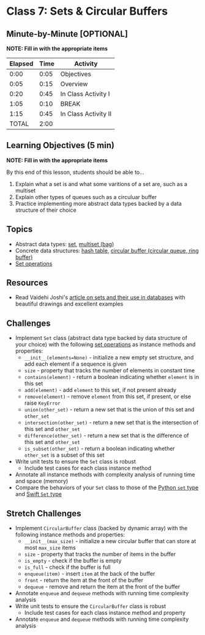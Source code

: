 # Class 7: Sets & Circular Buffers

## Minute-by-Minute [OPTIONAL]

**NOTE: Fill in with the appropriate items**

| **Elapsed** | **Time**  | **Activity**              |
| ----------- | --------- | ------------------------- |
| 0:00        | 0:05      | Objectives                |
| 0:05        | 0:15      | Overview                  |
| 0:20        | 0:45      | In Class Activity I       |
| 1:05        | 0:10      | BREAK                     |
| 1:15        | 0:45      | In Class Activity II      |
| TOTAL       | 2:00      |                           |

## Learning Objectives (5 min)

**NOTE: Fill in with the appropriate items**

By this end of this lesson, students should be able to...

1. Explain what a set is and what some varitions of a set are, such as a multiset
1. Explain other types of queues such as a circuluar buffer
1. Practice implementing more abstract data types backed by a data structure of their choice

## Topics
- Abstract data types: [set], [multiset (bag)][multiset]
- Concrete data structures: [hash table], [circular buffer (circular queue, ring buffer)][circular buffer]
- [Set operations]

## Resources
- Read Vaidehi Joshi's [article on sets and their use in databases][BaseCS sets] with beautiful drawings and excellent examples

## Challenges
- Implement `Set` class (abstract data type backed by data structure of your choice) with the following [set operations] as instance methods and properties:
    - `__init__(elements=None)` - initialize a new empty set structure, and add each element if a sequence is given
    - `size` - property that tracks the number of elements in constant time
    - `contains(element)` - return a boolean indicating whether `element` is in this set
    - `add(element)` - add `element` to this set, if not present already
    - `remove(element)` - remove `element` from this set, if present, or else raise `KeyError`
    - `union(other_set)` - return a new set that is the union of this set and `other_set`
    - `intersection(other_set)` - return a new set that is the intersection of this set and `other_set`
    - `difference(other_set)` - return a new set that is the difference of this set and `other_set`
    - `is_subset(other_set)` - return a boolean indicating whether `other_set` is a subset of this set
- Write unit tests to ensure the `Set` class is robust
    - Include test cases for each class instance method
- Annotate all instance methods with complexity analysis of running time and space (memory)
- Compare the behaviors of your `Set` class to those of the [Python `set` type] and [Swift `Set` type]

## Stretch Challenges
- Implement `CircularBuffer` class (backed by dynamic array) with the following instance methods and properties:
    - `__init__(max_size)` - initialize a new circular buffer that can store at most `max_size` items
    - `size` - property that tracks the number of items in the buffer
    - `is_empty` - check if the buffer is empty
    - `is_full` - check if the buffer is full
    - `enqueue(item)` - insert `item` at the back of the buffer
    - `front` - return the item at the front of the buffer
    - `dequeue` - remove and return the item at the front of the buffer
- Annotate `enqueue` and `dequeue` methods with running time complexity analysis
- Write unit tests to ensure the `CircularBuffer` class is robust
    - Include test cases for each class instance method and property
- Annotate `enqueue` and `dequeue` methods with running time complexity analysis


[set]: https://en.wikipedia.org/wiki/Set_(abstract_data_type)
[multiset]: https://en.wikipedia.org/wiki/Set_(abstract_data_type)#Multiset
[set operations]: https://en.wikipedia.org/wiki/Set_(abstract_data_type)#Operations
[hash table]: https://en.wikipedia.org/wiki/Hash_table
[circular buffer]: https://en.wikipedia.org/wiki/Circular_buffer

[BaseCS sets]: https://medium.com/basecs/set-theory-the-method-to-database-madness-5ec4b4f05d79
[Python `set` type]: https://docs.python.org/3/library/stdtypes.html#set
[Swift `Set` type]: https://developer.apple.com/library/content/documentation/Swift/Conceptual/Swift_Programming_Language/CollectionTypes.html#//apple_ref/doc/uid/TP40014097-CH8-ID484
